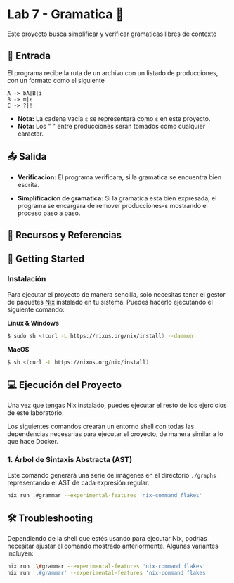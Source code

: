 # Lab 7 - Gramatica 🌟

Este proyecto busca simplificar y verificar gramaticas libres de contexto

## 📝 Entrada
El programa recibe la ruta de un archivo con un listado de producciones, con un formato como el siguiente
```
A -> bA|B|i
B -> m|ε
C -> ?|!
```
- **Nota:** La cadena vacía `ε` se representará como `ε` en este proyecto.
- **Nota:** Los " " entre producciones serán tomados como cualquier caracter.

## 📤 Salida

- **Verificacion:**
  El programa verificara, si la gramatica se encuentra bien escrita.

- **Simplificacion de gramatica:**
  Si la gramatica esta bien expresada, el programa se encargara de remover producciones-ε mostrando el proceso paso a paso.


## 🔗 Recursos y Referencias

## 🚀 Getting Started

### Instalación

Para ejecutar el proyecto de manera sencilla, solo necesitas tener el gestor de paquetes [Nix](https://nixos.org/download/#nix-install-linux) instalado en tu sistema. Puedes hacerlo ejecutando el siguiente comando:

**Linux & Windows**

```bash
$ sudo sh <(curl -L https://nixos.org/nix/install) --daemon
```

**MacOS**

```bash
$ sh <(curl -L https://nixos.org/nix/install)
```

## 💻 Ejecución del Proyecto
Una vez que tengas Nix instalado, puedes ejecutar el resto de los ejercicios de este laboratorio.

Los siguientes comandos crearán un entorno shell con todas las dependencias necesarias para ejecutar el proyecto, de manera similar a lo que hace Docker.

### 1. Árbol de Sintaxis Abstracta (AST)

Este comando generará una serie de imágenes en el directorio `./graphs` representando el AST de cada expresión regular.

```bash
nix run .#grammar --experimental-features 'nix-command flakes'
```

## 🛠️ Troubleshooting

Dependiendo de la shell que estés usando para ejecutar Nix, podrías necesitar ajustar el comando mostrado anteriormente. Algunas variantes incluyen:

```bash
nix run .\#grammar --experimental-features 'nix-command flakes'
nix run '.#grammar' --experimental-features 'nix-command flakes'
```